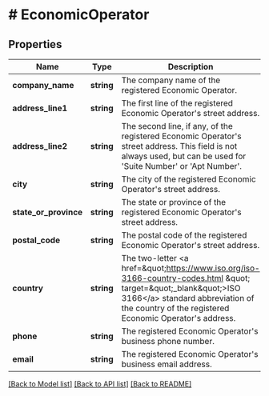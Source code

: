 # # EconomicOperator

## Properties

Name | Type | Description | Notes
------------ | ------------- | ------------- | -------------
**company_name** | **string** | The company name of the registered Economic Operator. | [optional]
**address_line1** | **string** | The first line of the registered Economic Operator&#39;s street address. | [optional]
**address_line2** | **string** | The second line, if any, of the registered Economic Operator&#39;s street address. This field is not always used, but can be used for &#39;Suite Number&#39; or &#39;Apt Number&#39;. | [optional]
**city** | **string** | The city of the registered Economic Operator&#39;s street address. | [optional]
**state_or_province** | **string** | The state or province of the registered Economic Operator&#39;s street address. | [optional]
**postal_code** | **string** | The postal code of the registered Economic Operator&#39;s street address. | [optional]
**country** | **string** | The two-letter &lt;a href&#x3D;\&quot;https://www.iso.org/iso-3166-country-codes.html \&quot; target&#x3D;\&quot;_blank\&quot;&gt;ISO 3166&lt;/a&gt; standard abbreviation of the country of the registered Economic Operator&#39;s address. | [optional]
**phone** | **string** | The registered Economic Operator&#39;s business phone number. | [optional]
**email** | **string** | The registered Economic Operator&#39;s business email address. | [optional]

[[Back to Model list]](../../README.md#models) [[Back to API list]](../../README.md#endpoints) [[Back to README]](../../README.md)
